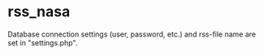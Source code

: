 # rss_nasa

Database connection settings (user, password, etc.) and rss-file name are set in "settings.php".
